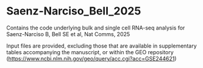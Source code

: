 # Saenz-Narciso_Bell_2025
Contains the code underlying bulk and single cell RNA-seq analysis for Saenz-Narciso B, Bell SE et al, Nat Comms, 2025

Input files are provided, excluding those that are available in supplementary tables accompanying the manuscript, or within the GEO repository (https://www.ncbi.nlm.nih.gov/geo/query/acc.cgi?acc=GSE244621)
